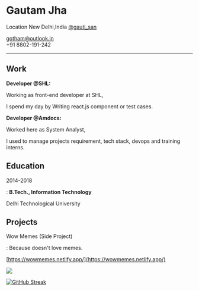Gautam Jha
============

<!-- -------------------     ---------------------------- -->
Location                             New Delhi,India
[@gauti_san](https://twitter.com/gauti_san/)

gotham@outlook.in                              
+91 8802-191-242
-------------------     ----------------------------

Work
----------
**Developer @SHL:**

Working as front-end developer at SHL,

I spend my day by Writing react.js component or test cases.

**Developer @Amdocs:**

Worked here as System Analyst,

I used to manage projects requirement, tech stack, devops and training interns.

Education
---------

2014-2018 

:   **B.Tech., Information Technology**

Delhi Technological University
 


Projects
--------------------

Wow Memes (Side Project)

:   Because doesn't love memes.

[https://wowmemes.netlify.app/](https://wowmemes.netlify.app/)

![](https://komarev.com/ghpvc/?username=gautam-jha)

[![GitHub Streak](http://github-readme-streak-stats.herokuapp.com?user=gautam-jha&theme=tokyonight&background=ffffff00&hide_border=true)](https://github.com/gautam-jha/)

<!--
**gautam-jha/gautam-jha** is a ✨ _special_ ✨ repository because its `README.md` (this file) appears on your GitHub profile.

Here are some ideas to get you started:

- 🔭 I’m currently working on ...
- 🌱 I’m currently learning ...
- 👯 I’m looking to collaborate on ...
- 🤔 I’m looking for help with ...
- 💬 Ask me about ...
- 📫 How to reach me: ...
- 😄 Pronouns: ...
- ⚡ Fun fact: ...
-->
